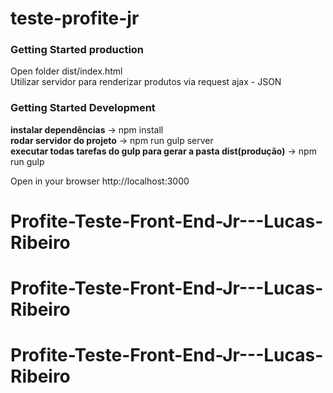 # teste-profite-jr

<h3>Getting Started production</h3>
Open folder dist/index.html <br>
Utilizar servidor para renderizar produtos via request ajax - JSON 




<h3>Getting Started Development</h3>
<b>instalar dependências</b>  -> npm install <br>
<b>rodar servidor do projeto</b> -> npm run gulp server <br> 
<b>executar todas tarefas do gulp para gerar a pasta dist(produção)</b> -> npm run gulp

Open in your browser http://localhost:3000
# Profite-Teste-Front-End-Jr---Lucas-Ribeiro
# Profite-Teste-Front-End-Jr---Lucas-Ribeiro
# Profite-Teste-Front-End-Jr---Lucas-Ribeiro
